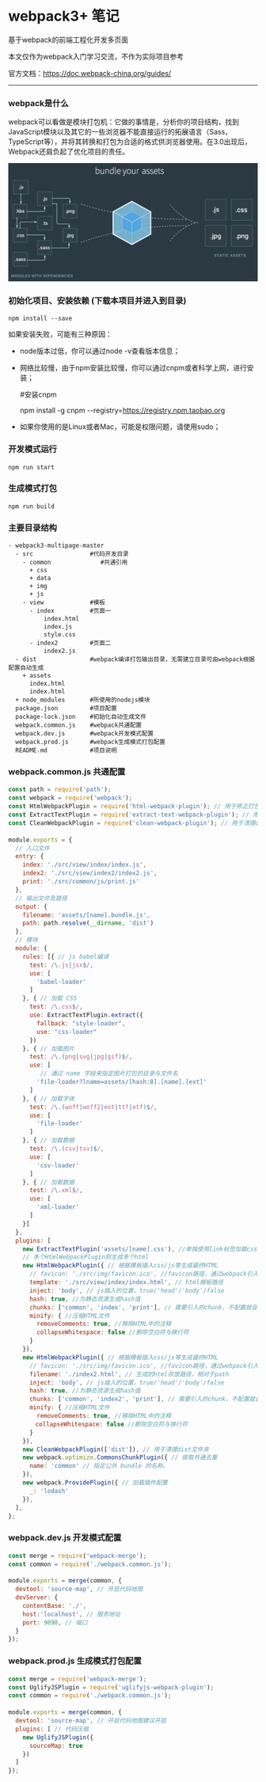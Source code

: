 # webpack3+ 笔记

基于webpack的前端工程化开发多页面

本文仅作为webpack入门学习交流，不作为实际项目参考

官方文档：https://doc.webpack-china.org/guides/

---

### webpack是什么

webpack可以看做是模块打包机：它做的事情是，分析你的项目结构，找到JavaScript模块以及其它的一些浏览器不能直接运行的拓展语言（Sass，TypeScript等），并将其转换和打包为合适的格式供浏览器使用。在3.0出现后，Webpack还肩负起了优化项目的责任。

<img src="https://github.com/195440/webpack3-multipage/blob/master/webpack.png">

### 初始化项目、安装依赖 (下载本项目并进入到目录)

    npm install --save

如果安装失败，可能有三种原因：

+ node版本过低，你可以通过node -v查看版本信息；
+ 网络比较慢，由于npm安装比较慢，你可以通过cnpm或者科学上网，进行安装；

    #安装cnpm

    npm install -g cnpm --registry=https://registry.npm.taobao.org

+ 如果你使用的是Linux或者Mac，可能是权限问题，请使用sudo；

### 开发模式运行

    npm run start

### 生成模式打包

    npm run build


### 主要目录结构

```
- webpack3-multipage-master
  - src                #代码开发目录
    - common              #共通引用
      + css                  
      + data
      + img
      + js
    - view             #模板
      - index          #页面一
          index.html   
          index.js
          style.css
      - index2         #页面二
          index2.js 
  - dist               #webpack编译打包输出目录，无需建立目录可由webpack根据配置自动生成
    + assets                
      index.html
      index.html
  + node_modules       #所使用的nodejs模块
  package.json         #项目配置
  package-lock.json    #初始化自动生成文件
  webpack.common.js    #webpack共通配置
  webpack.dev.js       #webpack开发模式配置
  webpack.prod.js      #webpack生成模式打包配置  
  README.md            #项目说明
```

### webpack.common.js 共通配置

```javascript
const path = require('path');
const webpack = require('webpack');
const HtmlWebpackPlugin = require('html-webpack-plugin'); // 用于修正打包index.html引用更新
const ExtractTextPlugin = require('extract-text-webpack-plugin'); // 用于提取单独的css文件
const CleanWebpackPlugin = require('clean-webpack-plugin'); // 用于清理dist文件夹

module.exports = {
  // 入口文件
  entry: {
    index: './src/view/index/index.js',
    index2: './src/view/index2/index2.js',
    print: './src/common/js/print.js'
  },
  // 输出文件及路径
  output: {
    filename: 'assets/[name].bundle.js',
    path: path.resolve(__dirname, 'dist')
  },
  // 模块
  module: {
    rules: [{ // js babel编译
      test: /\.js|jsx$/,
      use: [
        'babel-loader'
      ]
    }, { // 加载 CSS
      test: /\.css$/,
      use: ExtractTextPlugin.extract({
        fallback: "style-loader",
        use: "css-loader"
      })
    }, { // 加载图片
      test: /\.(png|svg|jpg|gif)$/,
      use: [ 
         // 通过 name 字段来指定图片打包的目录与文件名
        'file-loader?lname=assets/[hash:8].[name].[ext]'
      ]
    }, { // 加载字体
      test: /\.(woff|woff2|eot|ttf|otf)$/,
      use: [
        'file-loader'
      ]
    }, { // 加载数据
      test: /\.(csv|tsv)$/,
      use: [
        'csv-loader'
      ]
    }, { // 加载数据
      test: /\.xml$/,
      use: [
        'xml-loader'
      ]
    }]
  },
  plugins: [
    new ExtractTextPlugin('assets/[name].css'), //单独使用link标签加载css并设置路径，相对于output配置中的publickPath
    // 多个HtmlWebpackPlugin则生成多个html
    new HtmlWebpackPlugin({ // 根据模板插入css/js等生成最终HTML
      // favicon: './src/img/favicon.ico', //favicon路径，通过webpack引入同时可以生成hash值
      template: './src/view/index/index.html', // html模板路径
      inject: 'body', // js插入的位置，true/'head'/'body'/false
      hash: true, //为静态资源生成hash值
      chunks: ['common', 'index', 'print'], // 需要引入的chunk，不配置就会引入所有页面的资源
      minify: { //压缩HTML文件  
        removeComments: true, //移除HTML中的注释
        collapseWhitespace: false //删除空白符与换行符
      }
    }),
    new HtmlWebpackPlugin({ // 根据模板插入css/js等生成最终HTML
      // favicon: './src/img/favicon.ico', //favicon路径，通过webpack引入同时可以生成hash值
      filename: './index2.html', // 生成的html存放路径，相对于path
      inject: 'body', // js插入的位置，true/'head'/'body'/false
      hash: true, //为静态资源生成hash值
      chunks: ['common', 'index2', 'print'], // 需要引入的chunk，不配置就会引入所有页面的资源
      minify: { //压缩HTML文件  
        removeComments: true, //移除HTML中的注释
    　  collapseWhitespace: false //删除空白符与换行符
      }
    }),
    new CleanWebpackPlugin(['dist']), // 用于清理dist文件夹
    new webpack.optimize.CommonsChunkPlugin({ // 提取共通去重
      name: 'common' // 指定公共 bundle 的名称。
    }),
    new webpack.ProvidePlugin({ // 加载插件配置
      _: 'lodash'
    }),
  ],
};
```

### webpack.dev.js 开发模式配置

```javascript
const merge = require('webpack-merge');
const common = require('./webpack.common.js');

module.exports = merge(common, {
  devtool: 'source-map', // 开启代码地图
  devServer: {
    contentBase: './',
    host:'localhost', // 服务地址
    port: 9090, // 端口
  }
});
```

### webpack.prod.js 生成模式打包配置

```javascript
const merge = require('webpack-merge');
const UglifyJSPlugin = require('uglifyjs-webpack-plugin');
const common = require('./webpack.common.js');

module.exports = merge(common, {
  devtool: 'source-map', // 开启代码地图建议开启
  plugins: [ // 代码压缩
    new UglifyJSPlugin({
      sourceMap: true
    })
  ]
});
```
